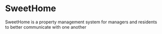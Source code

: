 # SweetHome
SweetHome is a property management system for managers and residents to better communicate with one another
